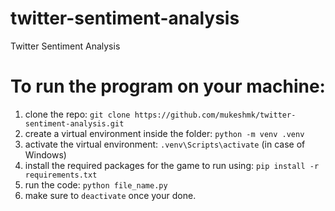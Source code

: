 # twitter-sentiment-analysis
Twitter Sentiment Analysis

# To run the program on your machine:
1. clone the repo: `git clone https://github.com/mukeshmk/twitter-sentiment-analysis.git`
2. create a virtual environment inside the folder: `python -m venv .venv`
3. activate the virtual environment: `.venv\Scripts\activate` (in case of Windows)
4. install the required packages for the game to run using: `pip install -r requirements.txt`
5. run the code: `python file_name.py`
6. make sure to `deactivate` once your done.
